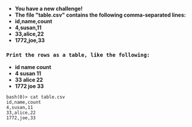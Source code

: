 + **You have a new challenge!**
+ **The file "table.csv" contains the following comma-separated lines:**
+ **id,name,count**
+ **4,susan,11**
+ **33,alice,22**
+ **1772,joe,33**

### ``` Print the rows as a table, like the following: ```
+ **id    name   count**
+ **4     susan  11**
+ **33    alice  22**
+ **1772  joe    33**

```
bash(0)> cat table.csv
id,name,count
4,susan,11
33,alice,22
1772,joe,33

```
